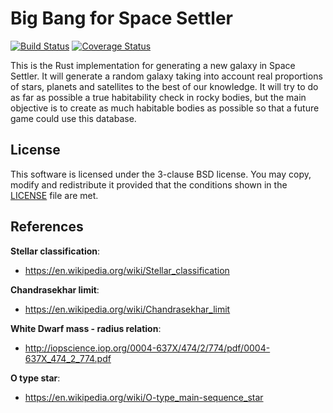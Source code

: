# Big Bang for Space Settler #

[![Build Status](https://travis-ci.org/Razican/Space-Settler-BigBang.svg)](https://travis-ci.org/Razican/Space-Settler-BigBang)
[![Coverage Status](https://coveralls.io/repos/Razican/Space-Settler-BigBang/badge.svg)](https://coveralls.io/r/Razican/Space-Settler-BigBang)

This is the Rust implementation for generating a new galaxy in Space Settler. It will generate a
random galaxy taking into account real proportions of stars, planets and satellites to the best of
our knowledge. It will try to do as far as possible a true habitability check in rocky bodies, but
the main objective is to create as much habitable bodies as possible so that a future game could use
this database.

## License ##

This software is licensed under the 3-clause BSD license. You may copy, modify and redistribute it
provided that the conditions shown in the [LICENSE](LICENSE) file are met.

## References ##

**Stellar classification**:
 - https://en.wikipedia.org/wiki/Stellar_classification

**Chandrasekhar limit**:
 - https://en.wikipedia.org/wiki/Chandrasekhar_limit

**White Dwarf mass - radius relation**:
 - http://iopscience.iop.org/0004-637X/474/2/774/pdf/0004-637X_474_2_774.pdf

**O type star**:
 - https://en.wikipedia.org/wiki/O-type_main-sequence_star
